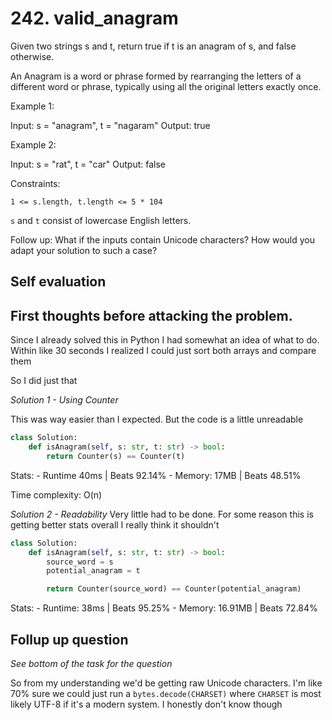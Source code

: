 # 242. valid_anagram

Given two strings s and t, return true if t is an anagram of s, and false otherwise.

An Anagram is a word or phrase formed by rearranging the letters of a different word or phrase, typically using all the original letters exactly once.

 

Example 1:

Input: s = "anagram", t = "nagaram"
Output: true


Example 2:

Input: s = "rat", t = "car"
Output: false
 

Constraints:

`1 <= s.length, t.length <= 5 * 104`

`s` and `t` consist of lowercase English letters.
 

Follow up: What if the inputs contain Unicode characters? How would you adapt your solution to such a case?

## Self evaluation

First thoughts before attacking the problem.
---
Since I already solved this in Python I had somewhat an idea of what to do.
Within like 30 seconds I realized I could just sort both arrays and compare them


So I did just that

*Solution 1 - Using Counter*

This was way easier than I expected. But the code is a little unreadable
```Python
class Solution:
    def isAnagram(self, s: str, t: str) -> bool:
        return Counter(s) == Counter(t)
```


Stats:
    - Runtime 40ms | Beats 92.14%
    - Memory: 17MB | Beats 48.51%

Time complexity: O(n)

*Solution 2 - Readability*
Very little had to be done. For some reason this is getting better stats overall I really think it shouldn't

```python
class Solution:
    def isAnagram(self, s: str, t: str) -> bool:
        source_word = s
        potential_anagram = t

        return Counter(source_word) == Counter(potential_anagram)
```

Stats:
    - Runtime: 38ms | Beats 95.25%
    - Memory: 16.91MB | Beats 72.84%


## Follup up question
*See bottom of the task for the question*


So from my understanding we'd be getting raw Unicode characters. I'm like 70% sure we could just run a `bytes.decode(CHARSET)`
where `CHARSET` is most likely UTF-8 if it's a modern system. I honestly don't know though

<!-- TODO: Revisit this and see if you're smarter in the future -->
